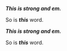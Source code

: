***This is strong and em.***

So is ***this*** word.

***This is strong and em.***

So is ***this*** word.